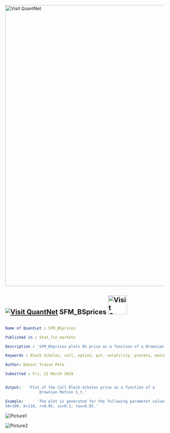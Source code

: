 [<img src="https://github.com/QuantLet/Styleguide-and-FAQ/blob/master/pictures/banner.png" width="888" alt="Visit QuantNet">](http://quantlet.de/)

## [<img src="https://github.com/QuantLet/Styleguide-and-FAQ/blob/master/pictures/qloqo.png" alt="Visit QuantNet">](http://quantlet.de/) **SFM_BSprices** [<img src="https://github.com/QuantLet/Styleguide-and-FAQ/blob/master/pictures/QN2.png" width="60" alt="Visit QuantNet 2.0">](http://quantlet.de/)

```yaml

Name of QuantLet : SFM_BSprices

Published in : Stat_fin_markets

Description : 'SFM_BSprices plots BS price as a function of a Brownian Motion S_t.'

Keywords : Black Scholes, call, option, put, volatility, process, maturity, strike

Author: Daniel Traian Pele

Submitted : Fri, 22 March 2019


Output:   'Plot of the Call Black-Scholes price as a function of a
               Brownian Motion S_t.'

Example:      'The plot is generated for the following parameter values:
S0=100, K=110, r=0.05, si=0.3, tau=0.02.'

```

![Picture1](SFMbsprices-1.png)

![Picture2](SFMbsprices-2.png)
